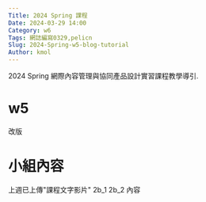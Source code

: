 ```yaml
---
Title: 2024 Spring 課程
Date: 2024-03-29 14:00
Category: w6
Tags: 網誌編寫0329,pelicn
Slug: 2024-Spring-w5-blog-tutorial
Author: kmol
---
```


2024 Spring 網際內容管理與協同產品設計實習課程教學導引.

<!-- PELICAN_END_SUMMARY -->

# w5
改版
# 小組內容
上週已上傳"課程文字影片"
2b_1 2b_2 內容

